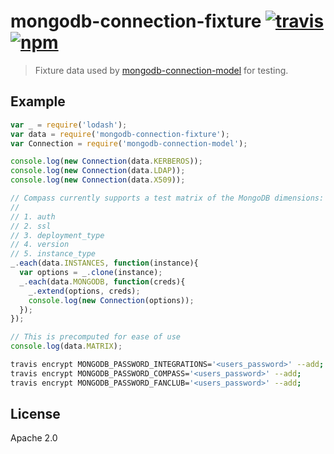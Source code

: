 # mongodb-connection-fixture [![travis][travis_img]][travis_url] [![npm][npm_img]][npm_url]

> Fixture data used by [mongodb-connection-model][mongodb-connection-model] for testing.

## Example

```javascript
var _ = require('lodash');
var data = require('mongodb-connection-fixture');
var Connection = require('mongodb-connection-model');

console.log(new Connection(data.KERBEROS));
console.log(new Connection(data.LDAP));
console.log(new Connection(data.X509));

// Compass currently supports a test matrix of the MongoDB dimensions:
//
// 1. auth
// 2. ssl
// 3. deployment_type
// 4. version
// 5. instance_type
_.each(data.INSTANCES, function(instance){
  var options = _.clone(instance);
  _.each(data.MONGODB, function(creds){
    _.extend(options, creds);
    console.log(new Connection(options));
  });
});

// This is precomputed for ease of use
console.log(data.MATRIX);
```

```bash
travis encrypt MONGODB_PASSWORD_INTEGRATIONS='<users_password>' --add;
travis encrypt MONGODB_PASSWORD_COMPASS='<users_password>' --add;
travis encrypt MONGODB_PASSWORD_FANCLUB='<users_password>' --add;
```

## License

Apache 2.0

[travis_img]: https://img.shields.io/travis/mongodb-js/connection-fixture.svg
[travis_url]: https://travis-ci.org/mongodb-js/connection-fixture
[npm_img]: https://img.shields.io/npm/v/mongodb-connection-fixture.svg
[npm_url]: https://npmjs.org/package/mongodb-connection-fixture
[mongodb-connection-model]: https://github.com/mongodb-js/mongodb-connection-model
